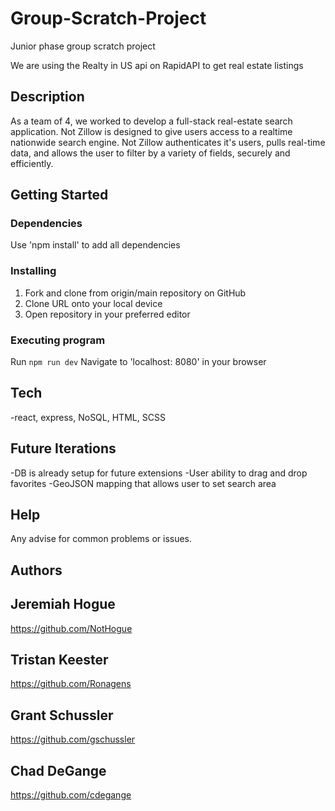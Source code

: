# Group-Scratch-Project

Junior phase group scratch project

We are using the Realty in US api on RapidAPI to get real estate listings

## Description

As a team of 4, we worked to develop a full-stack real-estate search application. Not Zillow is designed to give users access to a realtime nationwide search engine. Not Zillow authenticates it's users, pulls real-time data, and allows the user to filter by a variety of fields, securely and efficiently.

## Getting Started

### Dependencies

  Use 'npm install' to add all dependencies

### Installing

1. Fork and clone from origin/main repository on GitHub
2. Clone URL onto your local device
3. Open repository in your preferred editor

### Executing program

   Run  ```npm run dev```
   Navigate to 'localhost: 8080' in your browser

## Tech

-react, express, NoSQL, HTML, SCSS

## Future Iterations

-DB is already setup for future extensions
-User ability to drag and drop favorites
-GeoJSON mapping that allows user to set search area

## Help

Any advise for common problems or issues.


## Authors

## Jeremiah Hogue
https://github.com/NotHogue

## Tristan Keester
https://github.com/Ronagens

## Grant Schussler
https://github.com/gschussler

## Chad DeGange 
https://github.com/cdegange

